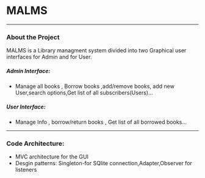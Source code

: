 # MALMS
--------------------------

### About the Project
MALMS is a Library managment system
divided into two Graphical user interfaces for Admin and for User.
##### Admin Interface:
* Manage all books , Borrow books ,add/remove books, add new User,search options,Get list of all subscribers(Users)... 
##### User Interface:
* Manage  Info , borrow/return books , Get list of all borrowed books...

---------------
### Code Architecture:
* MVC architecture for the GUI
* Desgin patterns: Singleton-for SQlite connection,Adapter,Observer for listeners
